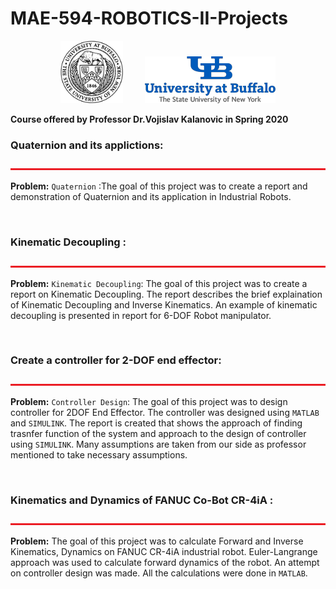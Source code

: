 # MAE-594-ROBOTICS-II-Projects

<p align="center">
<img src="Project_1/ub.png" alt="ub_logo.jpg" width="100" height="100">&nbsp;&nbsp;&nbsp;&nbsp;&nbsp;&nbsp;&nbsp;&nbsp;&nbsp;<img src="Project_1/ub logo.png" alt="ub_log.jpg"> <br>

  <b> Course offered by Professor Dr.Vojislav Kalanovic  in Spring 2020 </b>
</p>

### Quaternion and its applictions:
<img src="Project_1/bar.jpg" alt="bar.jpg" width="1100" height="3"> <br>

**Problem:** 
`Quaternion` :The goal of this project was to create a report and demonstration of Quaternion and its application in Industrial Robots.

&nbsp;&nbsp;&nbsp;&nbsp;&nbsp;&nbsp;&nbsp;&nbsp;&nbsp;&nbsp;&nbsp;&nbsp;&nbsp;&nbsp;&nbsp;&nbsp;&nbsp;&nbsp;&nbsp;&nbsp;&nbsp;&nbsp;&nbsp;&nbsp;&nbsp;&nbsp;&nbsp;&nbsp;&nbsp;&nbsp;&nbsp;&nbsp;&nbsp;&nbsp;&nbsp;&nbsp;&nbsp;&nbsp;&nbsp;&nbsp;&nbsp;&nbsp;&nbsp;&nbsp;&nbsp;&nbsp;&nbsp;&nbsp;&nbsp;&nbsp;&nbsp;&nbsp;&nbsp;&nbsp;&nbsp;&nbsp;&nbsp;&nbsp;&nbsp;&nbsp;&nbsp;&nbsp;&nbsp;&nbsp;&nbsp;&nbsp;&nbsp;&nbsp;&nbsp;&nbsp;&nbsp;&nbsp;&nbsp;&nbsp;&nbsp;&nbsp;&nbsp;&nbsp;&nbsp;&nbsp;&nbsp;&nbsp;&nbsp;&nbsp;&nbsp;&nbsp;

### Kinematic Decoupling :
<img src="Project_1/bar.jpg" alt="bar.jpg" width="1100" height="3"> <br>

**Problem:** 
`Kinematic Decoupling`: The goal of this project was to create a report on Kinematic Decoupling. The report describes the brief explaination of Kinematic Decoupling and Inverse Kinematics. An example of kinematic decoupling is presented in report for 6-DOF Robot manipulator.


&nbsp;&nbsp;&nbsp;&nbsp;&nbsp;&nbsp;&nbsp;&nbsp;&nbsp;&nbsp;&nbsp;&nbsp;&nbsp;&nbsp;&nbsp;&nbsp;&nbsp;&nbsp;&nbsp;&nbsp;&nbsp;&nbsp;&nbsp;&nbsp;&nbsp;&nbsp;&nbsp;&nbsp;&nbsp;&nbsp;&nbsp;&nbsp;&nbsp;&nbsp;&nbsp;&nbsp;&nbsp;&nbsp;&nbsp;&nbsp;&nbsp;&nbsp;&nbsp;&nbsp;&nbsp;&nbsp;&nbsp;&nbsp;&nbsp;&nbsp;&nbsp;&nbsp;&nbsp;&nbsp;&nbsp;&nbsp;&nbsp;&nbsp;&nbsp;&nbsp;&nbsp;&nbsp;&nbsp;&nbsp;&nbsp;&nbsp;&nbsp;&nbsp;&nbsp;&nbsp;&nbsp;&nbsp;&nbsp;&nbsp;&nbsp;&nbsp;&nbsp;&nbsp;&nbsp;&nbsp;&nbsp;&nbsp;&nbsp;&nbsp;&nbsp;&nbsp;

### Create a controller for 2-DOF end effector:
<img src="Project_1/bar.jpg" alt="bar.jpg" width="1100" height="3"> <br>

**Problem:** 
`Controller Design`: The goal of this project was to design controller for 2DOF End Effector. The controller was designed using `MATLAB` and `SIMULINK`. The report is created that shows the approach of finding trasnfer function of the system and approach to the design of controller using `SIMULINK`. Many assumptions are taken from our side as professor mentioned to take necessary assumptions.

&nbsp;&nbsp;&nbsp;&nbsp;&nbsp;&nbsp;&nbsp;&nbsp;&nbsp;&nbsp;&nbsp;&nbsp;&nbsp;&nbsp;&nbsp;&nbsp;&nbsp;&nbsp;&nbsp;&nbsp;&nbsp;&nbsp;&nbsp;&nbsp;&nbsp;&nbsp;&nbsp;&nbsp;&nbsp;&nbsp;&nbsp;&nbsp;&nbsp;&nbsp;&nbsp;&nbsp;&nbsp;&nbsp;&nbsp;&nbsp;&nbsp;&nbsp;&nbsp;&nbsp;&nbsp;&nbsp;&nbsp;&nbsp;&nbsp;&nbsp;&nbsp;&nbsp;&nbsp;&nbsp;&nbsp;&nbsp;&nbsp;&nbsp;&nbsp;&nbsp;&nbsp;&nbsp;&nbsp;&nbsp;&nbsp;&nbsp;&nbsp;&nbsp;&nbsp;&nbsp;&nbsp;&nbsp;&nbsp;&nbsp;&nbsp;&nbsp;&nbsp;&nbsp;&nbsp;&nbsp;&nbsp;&nbsp;&nbsp;&nbsp;&nbsp;&nbsp;

### Kinematics and Dynamics of FANUC Co-Bot CR-4iA :
<img src="Project_1/bar.jpg" alt="bar.jpg" width="1100" height="3"> <br>

**Problem:** 
The goal of this project was to calculate Forward and Inverse Kinematics, Dynamics on FANUC CR-4iA industrial robot. Euler-Langrange approach was used to calculate forward dynamics of the robot. An attempt on controller design was made. All the calculations were done in `MATLAB`.

&nbsp;&nbsp;&nbsp;&nbsp;&nbsp;&nbsp;&nbsp;&nbsp;&nbsp;&nbsp;&nbsp;&nbsp;&nbsp;&nbsp;&nbsp;&nbsp;&nbsp;&nbsp;&nbsp;&nbsp;&nbsp;&nbsp;&nbsp;&nbsp;&nbsp;&nbsp;&nbsp;&nbsp;&nbsp;&nbsp;&nbsp;&nbsp;&nbsp;&nbsp;&nbsp;&nbsp;&nbsp;&nbsp;&nbsp;&nbsp;&nbsp;&nbsp;&nbsp;&nbsp;&nbsp;&nbsp;&nbsp;&nbsp;&nbsp;&nbsp;&nbsp;&nbsp;&nbsp;&nbsp;&nbsp;&nbsp;&nbsp;&nbsp;&nbsp;&nbsp;&nbsp;&nbsp;&nbsp;&nbsp;&nbsp;&nbsp;&nbsp;&nbsp;&nbsp;&nbsp;&nbsp;&nbsp;&nbsp;&nbsp;&nbsp;&nbsp;&nbsp;&nbsp;&nbsp;&nbsp;&nbsp;&nbsp;&nbsp;&nbsp;&nbsp;

